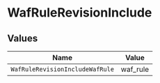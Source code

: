 # WafRuleRevisionInclude


## Values

| Name                            | Value                           |
| ------------------------------- | ------------------------------- |
| `WafRuleRevisionIncludeWafRule` | waf_rule                        |